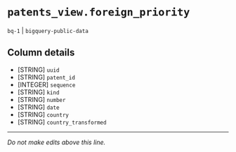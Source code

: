 # `patents_view.foreign_priority`
`bq-1` | `bigquery-public-data`

## Column details
* [STRING]    `uuid`
* [STRING]    `patent_id`
* [INTEGER]   `sequence`
* [STRING]    `kind`
* [STRING]    `number`
* [STRING]    `date`
* [STRING]    `country`
* [STRING]    `country_transformed`

-------------------------------------------------------------------------------
*Do not make edits above this line.*
